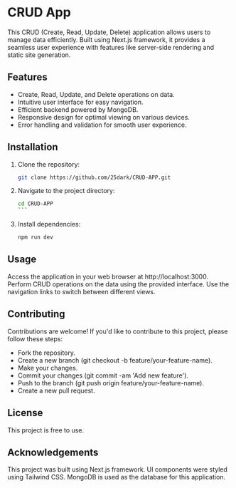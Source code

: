 # CRUD App

This CRUD (Create, Read, Update, Delete) application allows users to manage data efficiently. Built using Next.js framework, it provides a seamless user experience with features like server-side rendering and static site generation.

## Features

- Create, Read, Update, and Delete operations on data.
- Intuitive user interface for easy navigation.
- Efficient backend powered by MongoDB.
- Responsive design for optimal viewing on various devices.
- Error handling and validation for smooth user experience.

## Installation

1. Clone the repository:

   ```bash
   git clone https://github.com/25dark/CRUD-APP.git
   ```

2. Navigate to the project directory:

   ````bash
   cd CRUD-APP
   ```

   ````

3. Install dependencies:

   ```bash
   npm run dev
   ```

## Usage

Access the application in your web browser at http://localhost:3000.
Perform CRUD operations on the data using the provided interface.
Use the navigation links to switch between different views.

## Contributing

Contributions are welcome! If you'd like to contribute to this project, please follow these steps:

- Fork the repository.
- Create a new branch (git checkout -b feature/your-feature-name).
- Make your changes.
- Commit your changes (git commit -am 'Add new feature').
- Push to the branch (git push origin feature/your-feature-name).
- Create a new pull request.

## License

This project is free to use.

## Acknowledgements

This project was built using Next.js framework.
UI components were styled using Tailwind CSS.
MongoDB is used as the database for this application.
